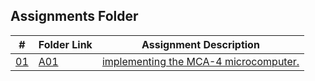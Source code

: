 ## Assignments Folder

|      #      | Folder Link  | Assignment Description                        |
| :---------: | ------------ | --------------------------------------------- |
| [01](./A01) | [A01](./A01) | [implementing the MCA-4 microcomputer.](./A0) |